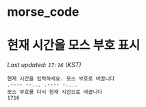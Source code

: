 # morse_code
# 현재 시간을 모스 부호 표시
<!-- MORSE_TIME_START -->
_Last updated: `17:16` (KST)_

```
현재 시간을 입력하세요. 모스 부호로 바꿉니다
.---- --... .---- -....
모스 부호를 다시 현재 시간으로 바꿉니다
1716
```
<!-- MORSE_TIME_END -->
